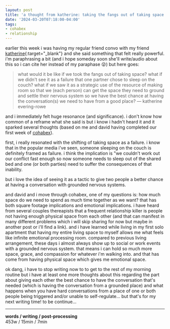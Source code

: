 ```yaml
---
layout: post
title: 'a thought from katherine: taking the fangs out of taking space'
date: '2024-03-20T07:18:00-04:00'
tags:
- cohabex
- relationship
--- 
```



earlier this week i was having my regular friend convo with my friend [katherine](https://www.kerpsychotherapy.com/){:target="_blank"} and she said something that felt really powerful. i'm paraphrasing a bit (and i hope someday soon she'll write/audio about this so i can cite her instead of my paraphase 😜) but here goes:

> what would it be like if we took the fangs out of taking space? what if we didn't see it as a failure that one partner chose to sleep on the couch? what if we saw it as a strategic use of the resource of making room so that we (each person) can get the space they need to ground and settle their nervous system so we have the best chance at having the conversation(s) we need to have from a good place? — katherine evering-rowe

and i immediately felt huge resonance (and significance). i don't know how common of a reframe what she said is but i know i hadn't heard it and it sparked several thoughts (based on me and david having completed our first week of [cohabex]({{site.baseurl}}2024/01/28/cohabitation-experimentation/)). 

first, i really resonated with the shifting of taking space as a failure. i know that in the popular media i've seen, someone sleeping on the couch is definitely framed as failure. i think the implication is "we couldn't work out our conflict fast enough so now someone needs to sleep out of the shared bed and one (or both parties) need to suffer the consequences of that inability. 

but i love the idea of seeing it as a tactic to give two people a better chance at having a conversation with grounded nervous systems. 

and david and i move through cohabex, one of my questions is: how much space do we need to spend as much time together as we want? that has both square footage implications and emotional implications. i have heard from several couples thereapists that a frequent relationship killer is people not having enough physical space from each other (and that can manifest in many different problems which i will skip sharing for now but maybe in another post or i'll find a link). and i have learned while living in my first solo apartment that having my entire living space to myself allows me what feels like infinite emotional processing room. compared to previous living arrangement, these days i almost always show up to social or work events with a grounded nervous system. that means i can hold so much more space, grace, and compassion for whatever i'm walking into. and that has come from having physical space which gives me emotional space. 

ok dang, i have to stop writing now to to get to the rest of my morning routine but i have at least one more thoughts about this regarding the part about giving each other the best chance to have the conversation that's needed (which is having the conversation from a grounded place) and what happens when you have hard conversations from a place of one or both people being triggered and/or unable to self-regulate... but that's for my next writing time! to be continue...


---


<!-- hyperlink bank -->


<!-- &#042; = asterisk -->
<!-- &#039; = single quote '-->

**words / writing / post-processing**  
453w / 15min / 7min